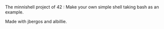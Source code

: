 The minnishell project of 42 : 
Make your own simple shell taking bash as an example. 

Made with jbergos and albillie. 
